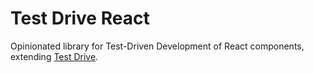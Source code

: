 # Test Drive React

Opinionated library for Test-Driven Development of React components, extending 
[Test Drive](https://github.com/wix/test-drive).

